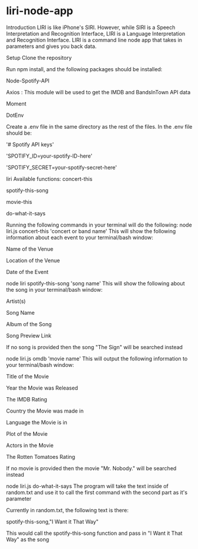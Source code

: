 # liri-node-app

Introduction
LIRI is like iPhone's SIRI. However, while SIRI is a Speech Interpretation and Recognition Interface, LIRI is a Language Interpretation and Recognition Interface. LIRI is a command line node app that takes in parameters and gives you back data.

Setup
Clone the repository

Run npm install, and the following packages should be installed:

Node-Spotify-API

Axios : This module will be used to get the IMDB and BandsInTown API data

Moment

DotEnv

Create a .env file in the same directory as the rest of the files. In the .env file should be:

'# Spotify API keys'

'SPOTIFY_ID=your-spotify-ID-here'

'SPOTIFY_SECRET=your-spotify-secret-here'

liri Available functions:
concert-this

spotify-this-song

movie-this

do-what-it-says

Running the following commands in your terminal will do the following:
node liri.js concert-this 'concert or band name'
This will show the following information about each event to your terminal/bash window:

Name of the Venue

Location of the Venue

Date of the Event

node liri spotify-this-song 'song name'
This will show the following about the song in your terminal/bash window:

Artist(s)

Song Name

Album of the Song

Song Preview Link

If no song is provided then the song "The Sign" will be searched instead

node liri.js omdb 'movie name'
This will output the following information to your terminal/bash window:

Title of the Movie

Year the Movie was Released

The IMDB Rating

Country the Movie was made in

Language the Movie is in

Plot of the Movie

Actors in the Movie

The Rotten Tomatoes Rating

If no movie is provided then the movie "Mr. Nobody." will be searched instead

node liri.js do-what-it-says
The program will take the text inside of random.txt and use it to call the first command with the second part as it's parameter

Currently in random.txt, the following text is there:

spotify-this-song,"I Want it That Way"

This would call the spotify-this-song function and pass in "I Want it That Way" as the song

